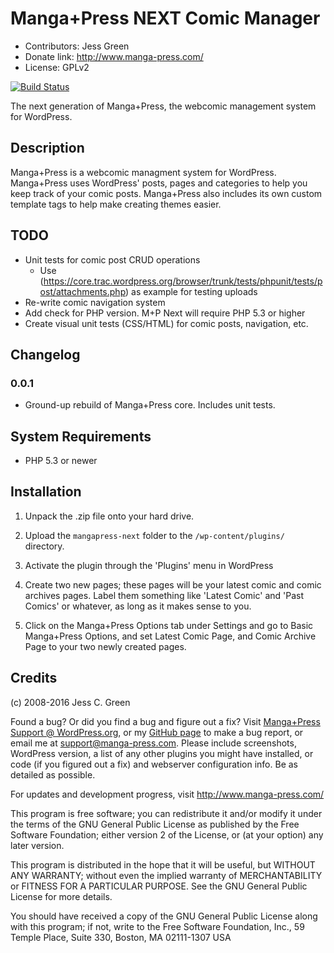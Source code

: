 # Manga+Press NEXT Comic Manager
* Contributors: Jess Green
* Donate link: http://www.manga-press.com/
* License: GPLv2

[![Build Status](https://travis-ci.org/mangapress/mangapress-next.svg?branch=master)](https://travis-ci.org/mangapress/mangapress-next)

The next generation of Manga+Press, the webcomic management system for WordPress.

## Description

Manga+Press is a webcomic managment system for WordPress. Manga+Press uses WordPress' posts, pages and categories to help you keep track of your comic posts. Manga+Press also includes its own custom template tags to help make creating themes easier.


## TODO
 * Unit tests for comic post CRUD operations
    * Use (https://core.trac.wordpress.org/browser/trunk/tests/phpunit/tests/post/attachments.php) as example for testing uploads
 * Re-write comic navigation system
 * Add check for PHP version. M+P Next will require PHP 5.3 or higher
 * Create visual unit tests (CSS/HTML) for comic posts, navigation, etc.
    
    
## Changelog
### 0.0.1
   * Ground-up rebuild of Manga+Press core. Includes unit tests.

## System Requirements
   * PHP 5.3 or newer    

## Installation

1. Unpack the .zip file onto your hard drive.

2. Upload the `mangapress-next` folder to the `/wp-content/plugins/` directory.

3. Activate the plugin through the 'Plugins' menu in WordPress

4. Create two new pages; these pages will be your latest comic and comic archives pages. Label them something like 'Latest Comic' and 'Past Comics' or whatever, as long as it makes sense to you.

6. Click on the Manga+Press Options tab under Settings and go to Basic Manga+Press Options, and set Latest Comic Page, and Comic Archive Page to your two newly created pages.

## Credits

(c) 2008-2016 Jess C. Green

Found a bug? Or did you find a bug and figure out a fix? Visit [Manga+Press Support @ WordPress.org](http://wordpress.org/support/plugin/mangapress/), or my [GitHub page](https://github.com/jesgs/mangapress/) to make a bug report, or email me at support@manga-press.com. Please include screenshots, WordPress version, a list of any other plugins you might have installed, or code (if you figured out a fix) and webserver configuration info. Be as detailed as possible.

For updates and development progress, visit http://www.manga-press.com/

This program is free software; you can redistribute it and/or modify it under the terms of the GNU General Public License as published by the Free Software Foundation; either version 2 of the License, or (at your option) any later version.

This program is distributed in the hope that it will be useful, but WITHOUT ANY WARRANTY; without even the implied warranty of MERCHANTABILITY or FITNESS FOR A PARTICULAR PURPOSE. See the GNU General Public License for more details.

You should have received a copy of the GNU General Public License along with this program; if not, write to the Free Software Foundation, Inc., 59 Temple Place, Suite 330, Boston, MA 02111-1307 USA
